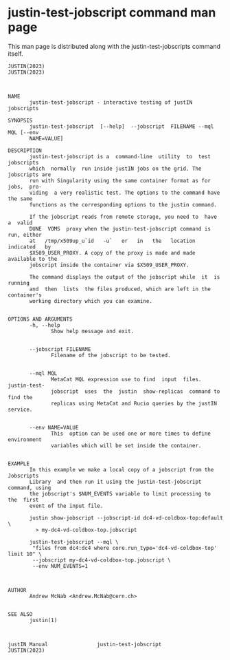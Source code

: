 # justin-test-jobscript command man page
This man page is distributed along with the 
justin-test-jobscripts command itself.

    JUSTIN(2023)                                                      JUSTIN(2023)
    
    
    
    NAME
           justin-test-jobscript - interactive testing of justIN jobscripts
    
    SYNOPSIS
           justin-test-jobscript  [--help]  --jobscript  FILENAME --mql MQL [--env
           NAME=VALUE]
    
    DESCRIPTION
           justin-test-jobscript is a  command-line  utility  to  test  jobscripts
           which  normally  run inside justIN jobs on the grid. The jobscripts are
           run with Singularity using the same container format as for jobs,  pro-
           viding  a very realistic test. The options to the command have the same
           functions as the corresponding options to the justin command.
    
           If the jobscript reads from remote storage, you need to  have  a  valid
           DUNE  VOMS  proxy when the justin-test-jobscript command is run, either
           at   /tmp/x509up_u`id   -u`   or   in   the   location   indicated   by
           $X509_USER_PROXY. A copy of the proxy is made and made available to the
           jobscript inside the container via $X509_USER_PROXY.
    
           The command displays the output of the jobscript while  it  is  running
           and  then  lists  the files produced, which are left in the container's
           working directory which you can examine.
    
    
    OPTIONS AND ARGUMENTS
           -h, --help
                  Show help message and exit.
    
    
           --jobscript FILENAME
                  Filename of the jobscript to be tested.
    
    
           --mql MQL
                  MetaCat MQL expression use to find  input  files.   justin-test-
                  jobscript  uses  the  justin  show-replicas  command to find the
                  replicas using MetaCat and Rucio queries by the justIN  service.
    
    
           --env NAME=VALUE
                  This  option can be used one or more times to define environment
                  variables which will be set inside the container.
    
    
    EXAMPLE
           In this example we make a local copy of a jobscript from the Jobscripts
           Library  and then run it using the justin-test-jobscript command, using
           the jobscript's $NUM_EVENTS variable to limit processing to  the  first
           event of the input file.
    
           justin show-jobscript --jobscript-id dc4-vd-coldbox-top:default \
             > my-dc4-vd-coldbox-top.jobscript
    
           justin-test-jobscript --mql \
            "files from dc4:dc4 where core.run_type='dc4-vd-coldbox-top' limit 10" \
            --jobscript my-dc4-vd-coldbox-top.jobscript \
            --env NUM_EVENTS=1
    
    
    
    AUTHOR
           Andrew McNab <Andrew.McNab@cern.ch>
    
    
    SEE ALSO
           justin(1)
    
    
    
    justIN Manual                justin-test-jobscript                JUSTIN(2023)

